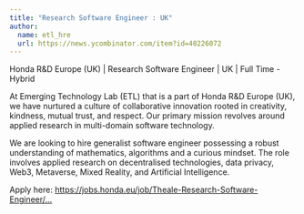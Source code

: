 ```yaml
---
title: "Research Software Engineer : UK"
author:
  name: etl_hre
  url: https://news.ycombinator.com/item?id=40226072
---
```

Honda R&amp;D Europe (UK) | Research Software Engineer | UK | Full Time - Hybrid

At Emerging Technology Lab (ETL) that is a part of Honda R&amp;D Europe (UK), we have nurtured a culture of collaborative innovation rooted in creativity, kindness, mutual trust, and respect. Our primary mission revolves around applied research in multi-domain software technology.

We are looking to hire generalist software engineer possessing a robust understanding of mathematics, algorithms and a curious mindset. The role involves applied research on decentralised technologies, data privacy, Web3, Metaverse, Mixed Reality, and Artificial Intelligence.

Apply here: <a href="https:&#x2F;&#x2F;jobs.honda.eu&#x2F;job&#x2F;Theale-Research-Software-Engineer&#x2F;1051983501&#x2F;" rel="nofollow">https:&#x2F;&#x2F;jobs.honda.eu&#x2F;job&#x2F;Theale-Research-Software-Engineer&#x2F;...</a>
